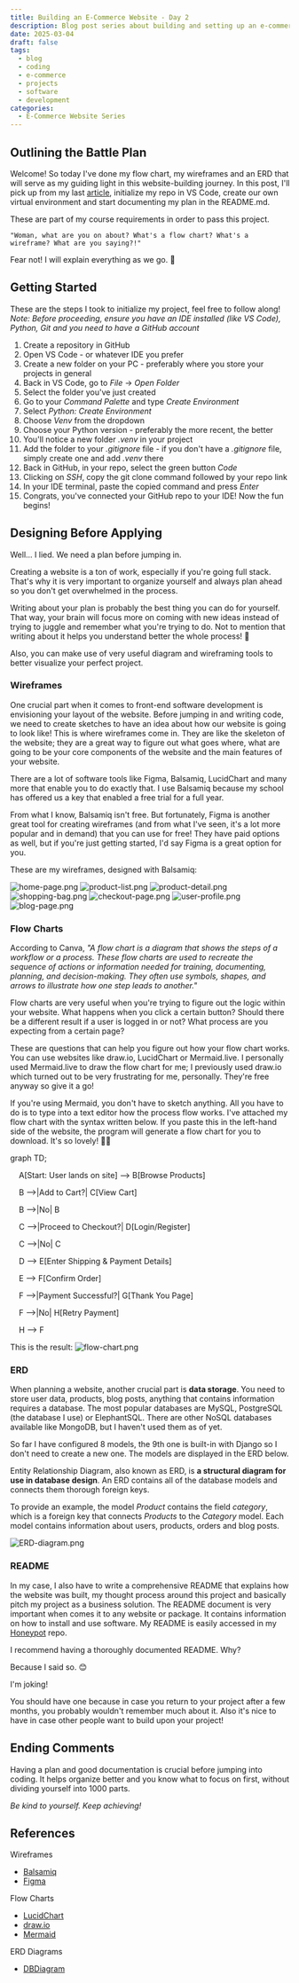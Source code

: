 ```yaml
---
title: Building an E-Commerce Website - Day 2
description: Blog post series about building and setting up an e-commerce website using Django, Bootstrap and other coding technologies
date: 2025-03-04
draft: false
tags:
  - blog
  - coding
  - e-commerce
  - projects
  - software
  - development
categories:
  - E-Commerce Website Series
---
```



## Outlining the Battle Plan

Welcome! So today I've done my flow chart, my wireframes and an ERD that will serve as my guiding light in this website-building journey. In this post, I'll pick up from my last [article](Building%20an%20E-Commerce%20Website%20-%20Day%201.md), initialize my repo in VS Code, create our own virtual environment and start documenting my plan in the README.md.

These are part of my course requirements in order to pass this project.

	"Woman, what are you on about? What's a flow chart? What's a wireframe? What are you saying?!"

Fear not! I will explain everything as we go. 🦄

## Getting Started

These are the steps I took to initialize my project, feel free to follow along!
*Note: Before proceeding, ensure you have an IDE installed (like VS Code), Python, Git and you need to have a GitHub account*

1. Create a repository in GitHub
2. Open VS Code - or whatever IDE you prefer
3. Create a new folder on your PC - preferably where you store your projects in general
4. Back in VS Code, go to *File* -> *Open Folder*
5. Select the folder you've just created
6. Go to your *Command Palette* and type *Create Environment*
7. Select *Python: Create Environment*
8. Choose *Venv* from the dropdown
9. Choose your Python version - preferably the more recent, the better
10. You'll notice a new folder *.venv* in your project
11. Add the folder to your *.gitignore* file - if you don't have a *.gitignore* file, simply create one and add *.venv* there
12. Back in GitHub, in your repo, select the green button *Code*
13. Clicking on *SSH*, copy the git clone command followed by your repo link
14. In your IDE terminal, paste the copied command and press *Enter*
15. Congrats, you've connected your GitHub repo to your IDE! Now the fun begins!

## Designing Before Applying 

Well... I lied. We need a plan before jumping in.  

Creating a website is a ton of work, especially if you're going full stack. That's why it is very important to organize yourself and always plan ahead so you don't get overwhelmed in the process.

Writing about your plan is probably the best thing you can do for yourself. That way, your brain will focus more on coming with new ideas instead of trying to juggle and remember what you're trying to do. Not to mention that writing about it helps you understand better the whole process! 🦄

Also, you can make use of very useful diagram and wireframing tools to better visualize your perfect project.

### Wireframes

One crucial part when it comes to front-end software development is envisioning your layout of the website. Before jumping in and writing code, we need to create sketches to have an idea about how our website is going to look like! This is where wireframes come in. They are like the skeleton of the website; they are a great way to figure out what goes where, what are going to be your core components of the website and the main features of your website.

There are a lot of software tools like Figma, Balsamiq, LucidChart and many more that enable you to do exactly that. I use Balsamiq because my school has offered us a key that enabled a free trial for a full year.

From what I know, Balsamiq isn't free. But fortunately, Figma is another great tool for creating wireframes (and from what I've seen, it's a lot more popular and in demand) that you can use for free! They have paid options as well, but if you're just getting started, I'd say Figma is a great option for you.

These are my wireframes, designed with Balsamiq:

<img src="/undercoverunicorn/images/home-page.png" alt="home-page.png">
<img src="/undercoverunicorn/images/product-list.png" alt="product-list.png">
<img src="/undercoverunicorn/images/product-detail.png" alt="product-detail.png">
<img src="/undercoverunicorn/images/shopping-bag.png" alt="shopping-bag.png">
<img src="/undercoverunicorn/images/checkout-page.png" alt="checkout-page.png">
<img src="/undercoverunicorn/images/user-profile.png" alt="user-profile.png">
<img src="/undercoverunicorn/images/blog-page.png" alt="blog-page.png">

### Flow Charts

According to Canva, *"A flow chart is a diagram that shows the steps of a workflow or a process. These flow charts are used to recreate the sequence of actions or information needed for training, documenting, planning, and decision-making. They often use symbols, shapes, and arrows to illustrate how one step leads to another."*

Flow charts are very useful when you're trying to figure out the logic within your website. What happens when you click a certain button? Should there be a different result if a user is logged in or not? What process are you expecting from a certain page?

These are questions that can help you figure out how your flow chart works. You can use websites like draw.io, LucidChart or Mermaid.live. I personally used Mermaid.live to draw the flow chart for me; I previously used draw.io which turned out to be very frustrating for me, personally. They're free anyway so give it a go!

If you're using Mermaid, you don't have to sketch anything. All you have to do is to type into a text editor how the process flow works. I've attached my flow chart with the syntax written below. If you paste this in the left-hand side of the website, the program will generate a flow chart for you to download. It's so lovely! 🧜‍♀️

graph TD;

    A[Start: User lands on site] --> B[Browse Products]

    B -->|Add to Cart?| C[View Cart]

    B -->|No| B

    C -->|Proceed to Checkout?| D[Login/Register]

    C -->|No| C

    D --> E[Enter Shipping & Payment Details]

    E --> F[Confirm Order]

    F -->|Payment Successful?| G[Thank You Page]

    F -->|No| H[Retry Payment]

    H --> F

This is the result: 
<img src="/undercoverunicorn/images/flow-chart.png" alt="flow-chart.png">

### ERD

When planning a website, another crucial part is **data storage**. You need to store user data, products, blog posts, anything that contains information requires a database. The most popular databases are MySQL, PostgreSQL (the database I use) or ElephantSQL. There are other NoSQL databases available like MongoDB, but I haven't used them as of yet.

So far I have configured 8 models, the 9th one is built-in with Django so I don't need to create a new one. The models are displayed in the ERD below. 

Entity Relationship Diagram, also known as ERD, is **a structural diagram for use in database design**. An ERD contains all of the database models and connects them thorough foreign keys.

To provide an example, the model *Product* contains the field *category*, which is a foreign key that connects *Products* to the *Category* model. Each model contains information about users, products, orders and blog posts.

<img src="/undercoverunicorn/images/ERD-diagram.png" alt="ERD-diagram.png">

### README

In my case, I also have to write a comprehensive README that explains how the website was built, my thought process around this project and basically pitch my project as a business solution. The README document is very important when comes it to any website or package. It contains information on how to install and use software. My README is easily accessed in my [Honeypot](https://github.com/petra66orii/honeypot) repo.

I recommend having a thoroughly documented README. Why? 

Because I said so. 😊

I'm joking! 

You should have one because in case you return to your project after a few months, you probably wouldn't remember much about it. Also it's nice to have in case other people want to build upon your project!

## Ending Comments

Having a plan and good documentation is crucial before jumping into coding. It helps organize better and you know what to focus on first, without dividing yourself into 1000 parts.

*Be kind to yourself. Keep achieving!*

## References

Wireframes

* [Balsamiq](https://balsamiq.com/)
* [Figma](https://www.figma.com/pricing/#figma)

Flow Charts

* [LucidChart](https://www.lucidchart.com/pages)
* [draw.io](https://app.diagrams.net/)
* [Mermaid](https://mermaid.live/)

ERD Diagrams

* [DBDiagram](https://dbdiagram.io)
